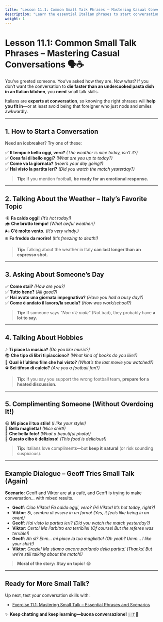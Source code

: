 ```yaml
---
title: "Lesson 11.1: Common Small Talk Phrases – Mastering Casual Conversations"
description: "Learn the essential Italian phrases to start conversations and avoid awkward silences!"
weight: 1
---
```


# Lesson 11.1: Common Small Talk Phrases – Mastering Casual Conversations 🗣️☕  

You’ve greeted someone. You’ve asked how they are. Now what? If you don’t want the conversation to **die faster than an undercooked pasta dish in an Italian kitchen**, you **need** small talk skills.  

Italians are **experts at conversation**, so knowing the right phrases will **help you fit in**—or at least avoid being that foreigner who just nods and smiles awkwardly.  

---

## **1. How to Start a Conversation**  

Need an icebreaker? Try one of these:  

✅ **Il tempo è bello oggi, vero?** *(The weather is nice today, isn’t it?)*  
✅ **Cosa fai di bello oggi?** *(What are you up to today?)*  
✅ **Come va la giornata?** *(How’s your day going?)*  
✅ **Hai visto la partita ieri?** *(Did you watch the match yesterday?)*  

> **Tip:** If you mention football, **be ready for an emotional response.**  

---

## **2. Talking About the Weather – Italy’s Favorite Topic**  

☀️ **Fa caldo oggi!** *(It’s hot today!)*  
🌧️ **Che brutto tempo!** *(What awful weather!)*  
🌬️ **C’è molto vento.** *(It’s very windy.)*  
❄️ **Fa freddo da morire!** *(It’s freezing to death!)*  

> **Tip:** Talking about the weather in Italy **can last longer than an espresso shot.**  

---

## **3. Asking About Someone’s Day**  

✅ **Come stai?** *(How are you?)*  
✅ **Tutto bene?** *(All good?)*  
✅ **Hai avuto una giornata impegnativa?** *(Have you had a busy day?)*  
✅ **Come è andato il lavoro/la scuola?** *(How was work/school?)*  

> **Tip:** If someone says *"Non c’è male"* (Not bad), they probably have **a lot to say.**  

---

## **4. Talking About Hobbies**  

🎶 **Ti piace la musica?** *(Do you like music?)*  
📚 **Che tipo di libri ti piacciono?** *(What kind of books do you like?)*  
🎥 **Qual è l’ultimo film che hai visto?** *(What’s the last movie you watched?)*  
⚽ **Sei tifoso di calcio?** *(Are you a football fan?)*  

> **Tip:** If you say you support the wrong football team, **prepare for a heated discussion.**  

---

## **5. Complimenting Someone (Without Overdoing It!)**  

😃 **Mi piace il tuo stile!** *(I like your style!)*  
👕 **Bella maglietta!** *(Nice shirt!)*  
📸 **Che bella foto!** *(What a beautiful photo!)*  
🍝 **Questo cibo è delizioso!** *(This food is delicious!)*  

> **Tip:** Italians love compliments—but **keep it natural** (or risk sounding suspicious).  

---

## **Example Dialogue – Geoff Tries Small Talk (Again)**  

**Scenario:** Geoff and Viktor are at a café, and Geoff is trying to make conversation… with mixed results.  

- **Geoff**: *Ciao Viktor! Fa caldo oggi, vero?* *(Hi Viktor! It’s hot today, right?)*  
- **Viktor**: *Sì, sembra di essere in un forno!* *(Yes, it feels like being in an oven!)*  
- **Geoff**: *Hai visto la partita ieri?* *(Did you watch the match yesterday?)*  
- **Viktor**: *Certo! Ma l’arbitro era terribile!* *(Of course! But the referee was terrible!)*  
- **Geoff**: *Ah sì? Ehm… mi piace la tua maglietta!* *(Oh yeah? Umm… I like your shirt!)*  
- **Viktor**: *Grazie! Ma stiamo ancora parlando della partita!* *(Thanks! But we’re still talking about the match!)*  

> **Moral of the story:** **Stay on topic!** 😂  

---

## **Ready for More Small Talk?**  

Up next, test your conversation skills with:  
- [Exercise 11.1: Mastering Small Talk – Essential Phrases and Scenarios](../exercise11.1/)  

✨ **Keep chatting and keep learning—buona conversazione!** 🇮🇹🎉  
